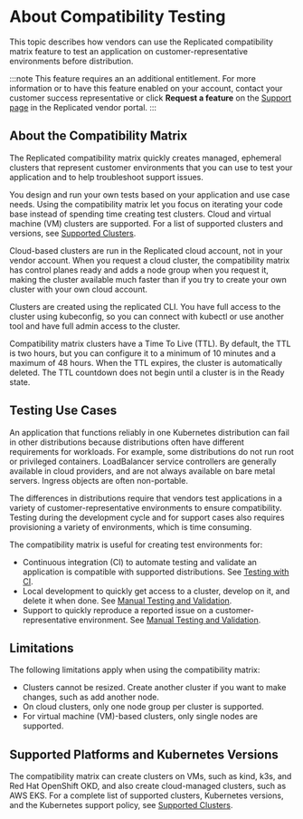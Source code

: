 # About Compatibility Testing
This topic describes how vendors can use the Replicated compatibility matrix feature to test an application on customer-representative environments before distribution.

:::note
This feature requires an an additional entitlement. For more information or to have this feature enabled on your account, contact your customer success representative or click **Request a feature** on the [Support page](https://vendor.replicated.com/support) in the Replicated vendor portal.
:::

## About the Compatibility Matrix

The Replicated compatibility matrix quickly creates managed, ephemeral clusters that represent customer environments that you can use to test your application and to help troubleshoot support issues. 

You design and run your own tests based on your application and use case needs. Using the compatibility matrix let you focus on iterating your code base instead of spending time creating test clusters. Cloud and virtual machine (VM) clusters are supported. For a list of supported clusters and versions, see [Supported Clusters](testing-supported-clusters).

Cloud-based clusters are run in the Replicated cloud account, not in your vendor account. When you request a cloud cluster, the compatibility matrix has control planes ready and adds a node group when you request it, making the cluster available much faster than if you try to create your own cluster with your own cloud account.

Clusters are created using the replicated CLI. You have full access to the cluster using kubeconfig, so you can connect with kubectl or use another tool and have full admin access to the cluster.

Compatibility matrix clusters have a Time To Live (TTL). By default, the TTL is two hours, but you can configure it to a minimum of 10 minutes and a maximum of 48 hours. When the TTL expires, the cluster is automatically deleted. The TTL countdown does not begin until a cluster is in the Ready state.

## Testing Use Cases

An application that functions reliably in one Kubernetes distribution can fail in other distributions because distributions often have different requirements for workloads. For example, some distributions do not run root or privileged containers. LoadBalancer service controllers are generally available in cloud providers, and are not always available on bare metal servers. Ingress objects are often non-portable. 

The differences in distributions require that vendors test applications in a variety of customer-representative environments to ensure compatibility. Testing during the development cycle and for support cases also requires provisioning a variety of environments, which is time consuming.

The compatibility matrix is useful for creating test environments for:

- Continuous integration (CI) to automate testing and validate an application is compatible with supported distributions. See [Testing with CI](testing-cicd).
- Local development to quickly get access to a cluster, develop on it, and delete it when done. See [Manual Testing and Validation](testing-manual).
- Support to quickly reproduce a reported issue on a customer-representative environment. See [Manual Testing and Validation](testing-manual).

## Limitations

The following limitations apply when using the compatibility matrix:

- Clusters cannot be resized. Create another cluster if you want to make changes, such as add another node.
- On cloud clusters, only one node group per cluster is supported.
- For virtual machine (VM)-based clusters, only single nodes are supported.

## Supported Platforms and Kubernetes Versions

The compatibility matrix can create clusters on VMs, such as kind, k3s, and Red Hat OpenShift OKD, and also create cloud-managed clusters, such as AWS EKS. For a complete list of supported clusters, Kubernetes versions, and the Kubernetes support policy, see [Supported Clusters](testing-supported-clusters).




